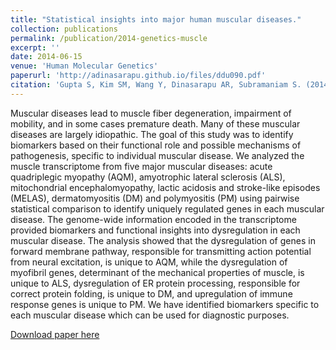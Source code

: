 ```yaml
---
title: "Statistical insights into major human muscular diseases."
collection: publications
permalink: /publication/2014-genetics-muscle
excerpt: ''
date: 2014-06-15
venue: 'Human Molecular Genetics'
paperurl: 'http://adinasarapu.github.io/files/ddu090.pdf'
citation: 'Gupta S, Kim SM, Wang Y, Dinasarapu AR, Subramaniam S. (2014). &quot;Statistical insights into major human muscular diseases.&quot; <i>Hum Mol Genet</i>. 23(14):3772-8.'
---
```

Muscular diseases lead to muscle fiber degeneration, impairment of mobility, and in some cases premature death. Many of these muscular diseases are largely idiopathic. The goal of this study was to identify biomarkers based on their functional role and possible mechanisms of pathogenesis, specific to individual muscular disease. We analyzed the muscle transcriptome from five major muscular diseases: acute quadriplegic myopathy (AQM), amyotrophic lateral sclerosis (ALS), mitochondrial encephalomyopathy, lactic acidosis and stroke-like episodes (MELAS), dermatomyositis (DM) and polymyositis (PM) using pairwise statistical comparison to identify uniquely regulated genes in each muscular disease. The genome-wide information encoded in the transcriptome provided biomarkers and functional insights into dysregulation in each muscular disease. The analysis showed that the dysregulation of genes in forward membrane pathway, responsible for transmitting action potential from neural excitation, is unique to AQM, while the dysregulation of myofibril genes, determinant of the mechanical properties of muscle, is unique to ALS, dysregulation of ER protein processing, responsible for correct protein folding, is unique to DM, and upregulation of immune response genes is unique to PM. We have identified biomarkers specific to each muscular disease which can be used for diagnostic purposes.

[Download paper here](http://adinasarapu.github.io/files/ddu090.pdf)
